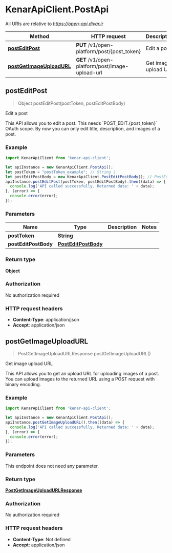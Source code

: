 # KenarApiClient.PostApi

All URIs are relative to *https://open-api.divar.ir*

Method | HTTP request | Description
------------- | ------------- | -------------
[**postEditPost**](PostApi.md#postEditPost) | **PUT** /v1/open-platform/post/{post_token} | Edit a post
[**postGetImageUploadURL**](PostApi.md#postGetImageUploadURL) | **GET** /v1/open-platform/post/image-upload-url | Get image upload URL



## postEditPost

> Object postEditPost(postToken, postEditPostBody)

Edit a post

This API allows you to edit a post. This needs &#x60;POST_EDIT.{post_token}&#x60; OAuth scope. By now you can only edit title, description, and images of a post.

### Example

```javascript
import KenarApiClient from 'kenar-api-client';

let apiInstance = new KenarApiClient.PostApi();
let postToken = "postToken_example"; // String | 
let postEditPostBody = new KenarApiClient.PostEditPostBody(); // PostEditPostBody | 
apiInstance.postEditPost(postToken, postEditPostBody).then((data) => {
  console.log('API called successfully. Returned data: ' + data);
}, (error) => {
  console.error(error);
});

```

### Parameters


Name | Type | Description  | Notes
------------- | ------------- | ------------- | -------------
 **postToken** | **String**|  | 
 **postEditPostBody** | [**PostEditPostBody**](PostEditPostBody.md)|  | 

### Return type

**Object**

### Authorization

No authorization required

### HTTP request headers

- **Content-Type**: application/json
- **Accept**: application/json


## postGetImageUploadURL

> PostGetImageUploadURLResponse postGetImageUploadURL()

Get image upload URL

This API allows you to get an upload URL for uploading images of a post. You can upload images to the returned URL using a POST request with binary encoding.

### Example

```javascript
import KenarApiClient from 'kenar-api-client';

let apiInstance = new KenarApiClient.PostApi();
apiInstance.postGetImageUploadURL().then((data) => {
  console.log('API called successfully. Returned data: ' + data);
}, (error) => {
  console.error(error);
});

```

### Parameters

This endpoint does not need any parameter.

### Return type

[**PostGetImageUploadURLResponse**](PostGetImageUploadURLResponse.md)

### Authorization

No authorization required

### HTTP request headers

- **Content-Type**: Not defined
- **Accept**: application/json

